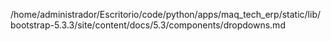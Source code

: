 /home/administrador/Escritorio/code/python/apps/maq_tech_erp/static/lib/bootstrap-5.3.3/site/content/docs/5.3/components/dropdowns.md